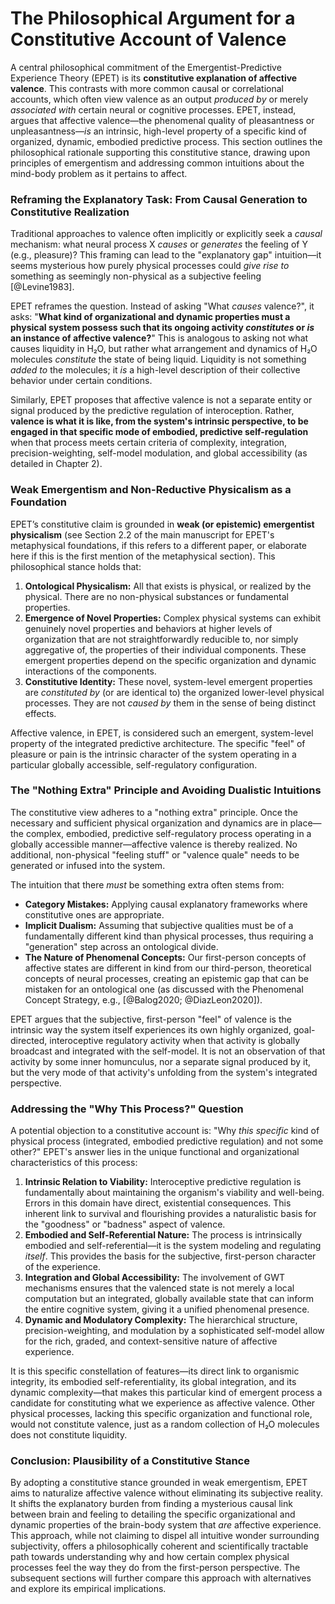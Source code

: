 # The Philosophical Argument for a Constitutive Account of Valence

A central philosophical commitment of the Emergentist-Predictive Experience Theory (EPET) is its **constitutive explanation of affective valence**. This contrasts with more common causal or correlational accounts, which often view valence as an output *produced by* or merely *associated with* certain neural or cognitive processes. EPET, instead, argues that affective valence—the phenomenal quality of pleasantness or unpleasantness—*is* an intrinsic, high-level property of a specific kind of organized, dynamic, embodied predictive process. This section outlines the philosophical rationale supporting this constitutive stance, drawing upon principles of emergentism and addressing common intuitions about the mind-body problem as it pertains to affect.

### Reframing the Explanatory Task: From Causal Generation to Constitutive Realization

Traditional approaches to valence often implicitly or explicitly seek a *causal* mechanism: what neural process X *causes* or *generates* the feeling of Y (e.g., pleasure)? This framing can lead to the "explanatory gap" intuition—it seems mysterious how purely physical processes could *give rise to* something as seemingly non-physical as a subjective feeling [@Levine1983].

EPET reframes the question. Instead of asking "What *causes* valence?", it asks: "**What kind of organizational and dynamic properties must a physical system possess such that its ongoing activity *constitutes* or *is* an instance of affective valence?**" This is analogous to asking not what causes liquidity in H₂O, but rather what arrangement and dynamics of H₂O molecules *constitute* the state of being liquid. Liquidity is not something *added to* the molecules; it *is* a high-level description of their collective behavior under certain conditions.

Similarly, EPET proposes that affective valence is not a separate entity or signal produced by the predictive regulation of interoception. Rather, **valence is what it is like, from the system's intrinsic perspective, to be engaged in that specific mode of embodied, predictive self-regulation** when that process meets certain criteria of complexity, integration, precision-weighting, self-model modulation, and global accessibility (as detailed in Chapter 2).

### Weak Emergentism and Non-Reductive Physicalism as a Foundation

EPET’s constitutive claim is grounded in **weak (or epistemic) emergentist physicalism** (see Section 2.2 of the main manuscript for EPET's metaphysical foundations, if this refers to a different paper, or elaborate here if this is the first mention of the metaphysical section). This philosophical stance holds that:

1.  **Ontological Physicalism:** All that exists is physical, or realized by the physical. There are no non-physical substances or fundamental properties.
2.  **Emergence of Novel Properties:** Complex physical systems can exhibit genuinely novel properties and behaviors at higher levels of organization that are not straightforwardly reducible to, nor simply aggregative of, the properties of their individual components. These emergent properties depend on the specific organization and dynamic interactions of the components.
3.  **Constitutive Identity:** These novel, system-level emergent properties are *constituted by* (or are identical to) the organized lower-level physical processes. They are not *caused by* them in the sense of being distinct effects.

Affective valence, in EPET, is considered such an emergent, system-level property of the integrated predictive architecture. The specific "feel" of pleasure or pain is the intrinsic character of the system operating in a particular globally accessible, self-regulatory configuration.

### The "Nothing Extra" Principle and Avoiding Dualistic Intuitions

The constitutive view adheres to a "nothing extra" principle. Once the necessary and sufficient physical organization and dynamics are in place—the complex, embodied, predictive self-regulatory process operating in a globally accessible manner—affective valence is thereby realized. No additional, non-physical "feeling stuff" or "valence quale" needs to be generated or infused into the system.

The intuition that there *must* be something extra often stems from:

*   **Category Mistakes:** Applying causal explanatory frameworks where constitutive ones are appropriate.
*   **Implicit Dualism:** Assuming that subjective qualities must be of a fundamentally different kind than physical processes, thus requiring a "generation" step across an ontological divide.
*   **The Nature of Phenomenal Concepts:** Our first-person concepts of affective states are different in kind from our third-person, theoretical concepts of neural processes, creating an epistemic gap that can be mistaken for an ontological one (as discussed with the Phenomenal Concept Strategy, e.g., [@Balog2020; @DiazLeon2020]).

EPET argues that the subjective, first-person "feel" of valence is the intrinsic way the system itself experiences its own highly organized, goal-directed, interoceptive regulatory activity when that activity is globally broadcast and integrated with the self-model. It is not an observation of that activity by some inner homunculus, nor a separate signal produced by it, but the very mode of that activity's unfolding from the system's integrated perspective.

### Addressing the "Why This Process?" Question

A potential objection to a constitutive account is: "Why *this specific* kind of physical process (integrated, embodied predictive regulation) and not some other?" EPET's answer lies in the unique functional and organizational characteristics of this process:

1.  **Intrinsic Relation to Viability:** Interoceptive predictive regulation is fundamentally about maintaining the organism's viability and well-being. Errors in this domain have direct, existential consequences. This inherent link to survival and flourishing provides a naturalistic basis for the "goodness" or "badness" aspect of valence.
2.  **Embodied and Self-Referential Nature:** The process is intrinsically embodied and self-referential—it is the system modeling and regulating *itself*. This provides the basis for the subjective, first-person character of the experience.
3.  **Integration and Global Accessibility:** The involvement of GWT mechanisms ensures that the valenced state is not merely a local computation but an integrated, globally available state that can inform the entire cognitive system, giving it a unified phenomenal presence.
4.  **Dynamic and Modulatory Complexity:** The hierarchical structure, precision-weighting, and modulation by a sophisticated self-model allow for the rich, graded, and context-sensitive nature of affective experience.

It is this specific constellation of features—its direct link to organismic integrity, its embodied self-referentiality, its global integration, and its dynamic complexity—that makes this particular kind of emergent process a candidate for constituting what we experience as affective valence. Other physical processes, lacking this specific organization and functional role, would not constitute valence, just as a random collection of H₂O molecules does not constitute liquidity.

### Conclusion: Plausibility of a Constitutive Stance

By adopting a constitutive stance grounded in weak emergentism, EPET aims to naturalize affective valence without eliminating its subjective reality. It shifts the explanatory burden from finding a mysterious causal link between brain and feeling to detailing the specific organizational and dynamic properties of the brain-body system that *are* affective experience. This approach, while not claiming to dispel all intuitive wonder surrounding subjectivity, offers a philosophically coherent and scientifically tractable path towards understanding why and how certain complex physical processes feel the way they do from the first-person perspective. The subsequent sections will further compare this approach with alternatives and explore its empirical implications.